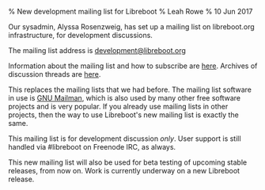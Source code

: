 % New development mailing list for Libreboot
% Leah Rowe
% 10 Jun 2017

Our sysadmin, Alyssa Rosenzweig, has set up a mailing list on libreboot.org
infrastructure, for development discussions.

The mailing list address is
[development@libreboot.org](mailto:development@libreboot.org)

Information about the mailing list and how to subscribe are
[here](../lists/). Archives of discussion threads
are [here](../pipermail/development/).

This replaces the mailing lists that we had before. The mailing list software
in use is [GNU Mailman](https://www.gnu.org/software/mailman/), which is also
used by many other free software projects and is very popular. If you already
use mailing lists in other projects, then the way to use Libreboot's new
mailing list is exactly the same.

This mailing list is for development discussion *only*. User support is still
handled via #libreboot on Freenode IRC, as always.

This new mailing list will also be used for beta testing of upcoming stable
releases, from now on. Work is currently underway on a new Libreboot release.
